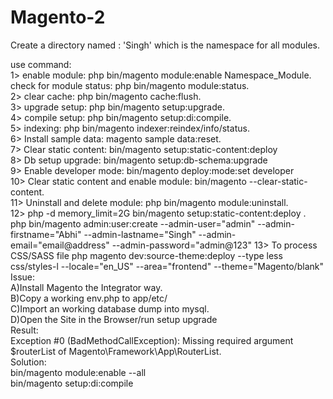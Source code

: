 # Magento-2
Create a directory named : 'Singh'  which is the namespace for all modules.

use command: <br/>
1> enable module: php bin/magento module:enable Namespace_Module. <br/>
check for module status: php bin/magento module:status.<br/>
2> clear cache:  php bin/magento cache:flush. <br/>
3> upgrade setup: php bin/magento setup:upgrade. <br/>
4> compile setup: php bin/magento setup:di:compile. <br/>
5> indexing: php bin/magento indexer:reindex/info/status. <br/>
6> Install sample data: magento sample data:reset. <br/>
7> Clear static content: bin/magento setup:static-content:deploy <br/>
8> Db setup upgrade: bin/magento setup:db-schema:upgrade <br/>
9> Enable developer mode: bin/magento deploy:mode:set developer<br/>
10> Clear static content and enable module: bin/magento --clear-static-content.<br/>
11> Uninstall and delete module: php bin/magento module:uninstall.<br/>
12> php -d memory_limit=2G bin/magento setup:static-content:deploy .<br/>
php bin/magento admin:user:create --admin-user="admin" --admin-firstname="Abhi" --admin-lastname="Singh" --admin-email="email@address" --admin-password="admin@123"
13> To process CSS/SASS file
php magento dev:source-theme:deploy --type less css/styles-l --locale="en_US" --area="frontend" --theme="Magento/blank"
<br/>
Issue:<br/>
A)Install Magento the Integrator way.<br/>
B)Copy a working env.php to app/etc/<br/>
C)Import an working database dump into mysql.<br/>
D)Open the Site in the Browser/run setup upgrade<br/>
Result: <br/>
Exception #0 (BadMethodCallException): Missing required argument $routerList of Magento\Framework\App\RouterList.<br/>
Solution: <br/>
bin/magento module:enable --all<br/>
bin/magento setup:di:compile<br/>
